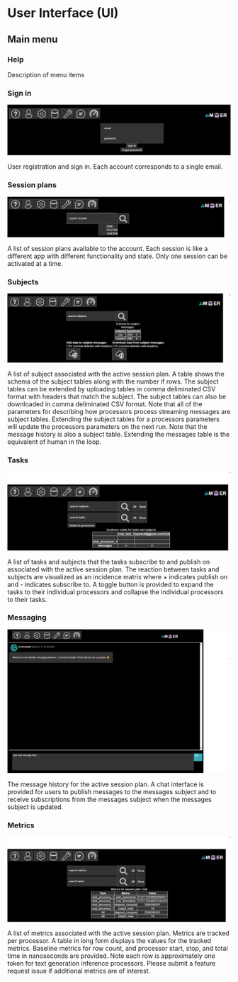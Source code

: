# User Interface (UI)
## Main menu
### Help

Description of menu items

### Sign in

![sign-in](../assets/2025-07-05_phymes-app_sign-in.png)

User registration and sign in. Each account corresponds to a single email.

### Session plans

![session plans](../assets/2025-07-05_phymes-app_session-plans.png)

A list of session plans available to the account. Each session is like a different app with different functionality and state. Only one session can be activated at a time.

### Subjects

![subjects](../assets/2025-07-05_phymes-app_subjects.png)

A list of subject associated with the active session plan. A table shows the schema of the subject tables along with the number if rows. The subject tables can be extended by uploading tables in comma deliminated CSV format with headers that match the subject. The subject tables can also be downloaded in comma deliminated CSV format. Note that all of the parameters for describing how processors process streaming messages are subject tables. Extending the subject tables for a processors parameters will update the processors parameters on the next run. Note that the message history is also a subject table. Extending the messages table is the equivalent of human in the loop.

### Tasks

![tasks](../assets/2025-07-05_phymes-app_tasks.png)

A list of tasks and subjects that the tasks subscribe to and publish on associated with the active session plan. The reaction between tasks and subjects are visualized as an incidence matrix where + indicates publish on and - indicates subscribe to. A toggle button is provided to expand the tasks to their individual processors and collapse the individual processors to their tasks.

### Messaging

![messaging](../assets/2025-07-05_phymes-app_messages.png)

The message history for the active session plan. A chat interface is provided for users to publish messages to the messages subject and to receive subscriptions from the messages subject when the messages subject is updated. 

### Metrics

![metrics](../assets/2025-07-05_phymes-app_metrics.png)

A list of metrics associated with the active session plan. Metrics are tracked per processor. A table in long form displays the values for the tracked metrics. Baseline metrics for row count, and processor start, stop, and total time in nanoseconds are provided. Note each row is approximately one token for text generation inference processors. Please submit a feature request issue if additional metrics are of interest. 